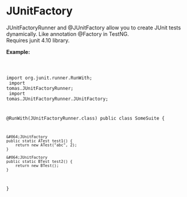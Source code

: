 JUnitFactory
============

<p>
JUnitFactoryRunner and @JUnitFactory allow you to create JUnit tests dynamically. Like annotation @Factory in TestNG.<br/>
Requires junit 4.10 library.
</p>
<p>
<b>Example:</b>
</p>

<code>

import org.junit.runner.RunWith;<br/>
import tomas.JUnitFactoryRunner;<br/>
import tomas.JUnitFactoryRunner.JUnitFactory;<br/>

&#064;RunWith(JUnitFactoryRunner.class)
public class SomeSuite {

    &#064;JUnitFactory
    public static ATest test1() {
        return new ATest("abc", 2);
    }

    &#064;JUnitFactory
    public static BTest test2() {
        return new BTest();
    }
}

<code/>